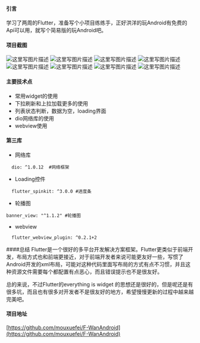 
#### 引言
学习了两周的Flutter，准备写个小项目练练手，正好洪洋的玩Android有免费的Api可以用，就写个简易版的玩Android吧。

#### 项目截图
![这里写图片描述](./images/a.jpg)
![这里写图片描述](./images/b.jpg)
![这里写图片描述](./images/c.jpg)
![这里写图片描述](./images/d.jpg)
![这里写图片描述](./images/e.jpg)
![这里写图片描述](./images/f.jpg)
![这里写图片描述](./images/g.jpg)
![这里写图片描述](./images/h.jpg)
#### 主要技术点
* 常用widget的使用
* 下拉刷新和上拉加载更多的使用
* 列表状态判断，数据为空，loading界面
* dio网络库的使用
* webview使用
 #### 第三库
*  网络库
```
  dio: ^1.0.12  #网络框架
```
*  Loading控件

```
  flutter_spinkit: ^3.0.0 #进度条
```
*  轮播图

```
banner_view: "^1.1.2" #轮播图
```
*  webview

```
  flutter_webview_plugin: ^0.2.1+2
```
 ####总结
Flutter是一个很好的多平台开发解决方案框架。Flutter更类似于前端开发，布局方式也和前端更接近，对于前端开发者来说可能更友好一些，写惯了Android开发的xml布局，可能对这种代码里面写布局的方式有点不习惯，并且这种资源文件需要每个都配置有点恶心，而且错误提示也不是很友好。
 
  总的来说，不过Flutter的everything is widget 的思想还是很好的，但是呢还是有很多坑，而且也有很多对开发者不是很友好的地方，希望慢慢更新的过程中越来越完美吧。
  #### 项目地址
  [https://github.com/mouxuefei/F-WanAndroid](https://github.com/mouxuefei/F-WanAndroid)
